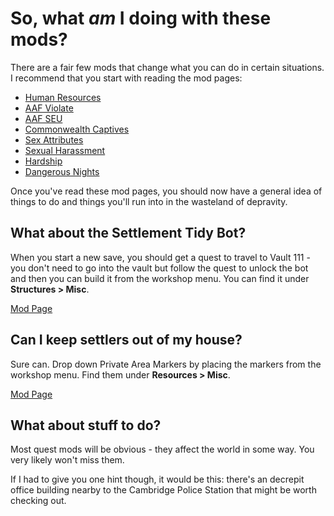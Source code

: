 # So, what *am* I doing with these mods?

There are a fair few mods that change what you can do in certain situations. I recommend that you start with reading the mod pages:

* [Human Resources](https://www.loverslab.com/topic/156546-human-resources/)
* [AAF Violate](https://www.loverslab.com/files/file/6657-aaf-violate/)
* [AAF SEU](https://www.loverslab.com/files/file/7281-aaf-sex-em-up/)
* [Commonwealth Captives](https://www.loverslab.com/files/file/14493-commonwealth-captives/)
* [Sex Attributes](https://www.loverslab.com/files/file/5436-aaf-sex-attributes-framework-4172023/)
* [Sexual Harassment](https://www.loverslab.com/files/file/5487-aaf-sexual-harassment-6242023/)
* [Hardship](https://www.loverslab.com/files/file/10387-aaf-hardship-beggar-whore/)
* [Dangerous Nights](https://www.loverslab.com/files/file/12719-aaf-dangerous-nights/)

Once you've read these mod pages, you should now have a general idea of things to do and things you'll run into in the wasteland of depravity.

## What about the Settlement Tidy Bot?
When you start a new save, you should get a quest to travel to Vault 111 - you don't need to go into the vault but follow the quest to unlock the bot and then you can build it from the workshop menu. You can find it under **Structures > Misc**.

[Mod Page](https://www.nexusmods.com/fallout4/mods/33217)

## Can I keep settlers out of my house?
Sure can. Drop down Private Area Markers by placing the markers from the workshop menu. Find them under **Resources > Misc**.

[Mod Page](https://www.nexusmods.com/fallout4/mods/26377)

## What about stuff to do?
Most quest mods will be obvious - they affect the world in some way. You very likely won't miss them.

If I had to give you one hint though, it would be this: there's an decrepit office building nearby to the Cambridge Police Station that might be worth checking out.